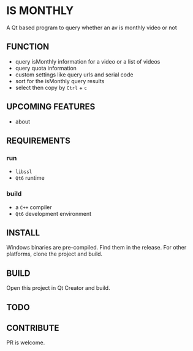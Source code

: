 # IS MONTHLY

A Qt based program to query whether an av is monthly video or not

## FUNCTION

* query isMonthly information for a video or a list of videos
* query quota information
* custom settings like query urls and serial code
* sort for the isMonthly query results
* select then copy by `Ctrl` + `c`

## UPCOMING FEATURES

* about

## REQUIREMENTS

### run

* `libssl`
* `Qt6` runtime

### build

* a `C++` compiler
* `Qt6` development environment

## INSTALL

Windows binaries are pre-compiled. Find them in the release.
For other platforms, clone the project and build.

## BUILD

Open this project in Qt Creator and build.

## TODO

## CONTRIBUTE

PR is welcome.
